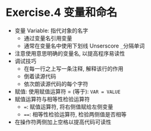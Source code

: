 # Exercise.4 变量和命名

- 变量 Variable: 指代对象的名字
    - 通过变量名引用变量
    - 通常在变量名中使用下划线 Unserscore `_`分隔单词
- 注意使用意思明确的变量名, 以提高程序易读性
- 调试技巧
    - 在每一行之上写一条注释, 解释该行的作用
    - 倒着读源代码
    - 依次朗读源代码的每个字符
- 赋值: 使用赋值运算符 = (等于): `VAR = VALUE`
- 赋值运算符与相等性检验运算符
    - `=`: 赋值运算符, 将右侧值赋给左侧变量
    - `==`: 相等性检验运算符, 检验两侧值是否相等
- 在操作符两侧加上空格以提高代码可读性
